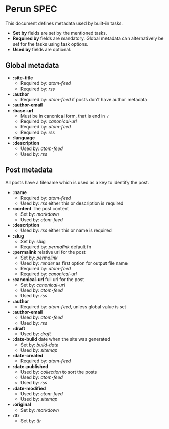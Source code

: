 # Perun SPEC

This document defines metadata used by built-in tasks.

- **Set by** fields are set by the mentioned tasks.
- **Required by** fields are mandatory. Global metadata can alternatively be
set for the tasks using task options.
- **Used by** fields are optional.

## Global metadata

- **:site-title**
    - Required by: *atom-feed*
    - Required by: *rss*
- **:author**
    - Required by: *atom-feed* if posts don't have author metadata
- **:author-email**
- **:base-url**
    - Must be in canonical form, that is end in `/`
    - Required by: *canonical-url*
    - Required by: *atom-feed*
    - Required by: *rss*
- **:language**
- **:description**
    - Used by: *atom-feed*
    - Used by: *rss*

## Post metadata

All posts have a filename which is used as a key to identify the post.

- **:name**
    - Required by: *atom-feed*
    - Used by: *rss* either this or description is required
- **:content** The post content
    - Set by: *markdown*
    - Used by: *atom-feed*
- **:description**
    - Used by: *rss* either this or name is required
- **:slug**
    - Set by: slug
    - Required by: *permalink* default fn
- **:permalink** relative url for the post
    - Set by: *permalink*
    - Used by: *render* as first option for output file name
    - Required by: *atom-feed*
    - Required by: *canonical-url*
- **:canonical-url** full url for the post
    - Set by: *canonical-url*
    - Used by: *atom-feed*
    - Used by: *rss*
- **:author**
    - Required by: *atom-feed*, unless global value is set
- **:author-email**
    - Used by: *atom-feed*
    - Used by: *rss*
- **:draft**
    - Used by: *draft*
- **:date-build** date when the site was generated
    - Set by: *build-date*
    - Used by: *sitemap*
- **:date-created**
    - Required by: *atom-feed*
- **:date-published**
    - Used by: *collection* to sort the posts
    - Used by: *atom-feed*
    - Used by: *rss*
- **:date-modified**
    - Used by: *atom-feed*
    - Used by: *sitemap*
- **:original**
    - Set by: *markdown*
- **:ttr**
    - Set by: *ttr*
